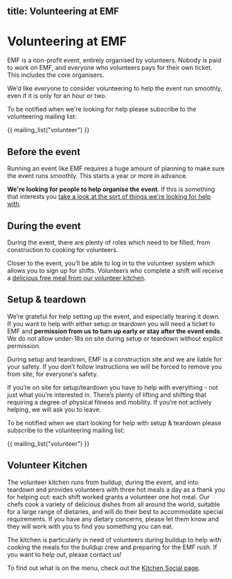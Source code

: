 title: Volunteering at EMF
---
# Volunteering at EMF
EMF is a non-profit event, entirely organised by volunteers. Nobody is paid to work on EMF, and everyone who volunteers pays for their own ticket. This includes the core organisers.

We’d like everyone to consider volunteering to help the event run smoothly, even if it is only for an hour or two.

<div class="well">
  <p>To be notified when we're looking for help please subscribe to the volunteering mailing list:</p>
  {{ mailing_list("volunteer") }}
</div>

## Before the event

Running an event like EMF requires a huge amount of planning to make sure the event runs smoothly. This starts a year or more in advance.

**We're looking for people to help organise the event**. If this is something that interests you [take a look at the sort of things we're looking for help with](/about/volunteer-roles).

## During the event

During the event, there are plenty of roles which need to be filled, from construction to cooking for volunteers.

Closer to the event, you’ll be able to log in to the volunteer system which allows you to sign up for shifts. Volunteers who complete a shift will receive a [delicious free meal from our volunteer kitchen](#volunteer-kitchen).

## Setup & teardown

We’re grateful for help setting up the event, and especially tearing it down.
If you want to help with either setup or teardown you will need a ticket to EMF and **permission from us to turn up early or stay after the event ends**. We do not allow under-18s on site during setup or teardown without explicit permission.

During setup and teardown, EMF is a construction site and we are liable for your safety. If you don’t follow instructions we will be forced to remove you from site, for everyone's safety.

If you’re on site for setup/teardown you have to help with everything - not just what you’re interested in. There’s plenty of lifting and shifting that requiring a degree of physical fitness and mobility. If you’re not actively helping, we will ask you to leave.


<div class="well">
  <p>To be notified when we start looking for help with setup & teardown please subscribe to the volunteering mailing list:</p>
  {{ mailing_list("volunteer") }}
</div>


## <span id="volunteer-kitchen">Volunteer Kitchen</span>
The volunteer kitchen runs from buildup, during the event, and into teardown and provides volunteers with three hot meals a day as a thank you for helping out: each shift worked grants a volunteer one hot meal.
Our chefs cook a variety of delicious dishes from all around the world, suitable for a large range of dietaries, and will do their best to accommodate special requirements. If you have any dietary concerns, please let them know and they will work with you to find you something you can eat.

The kitchen is particularly in need of volunteers during buildup to help with cooking the meals for the buildup crew and preparing for the EMF rush. If you want to help out, please contact us!

To find out what is on the menu, check out the [Kitchen Social page](https://social.emfcamp.org/@kitchen).
